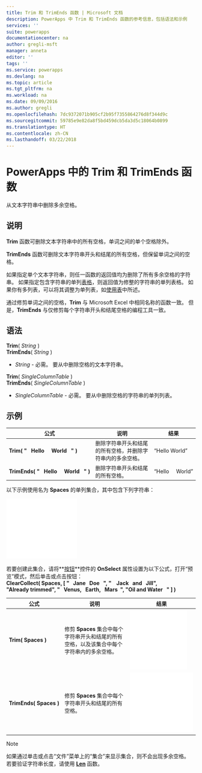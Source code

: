 ```yaml
---
title: Trim 和 TrimEnds 函数 | Microsoft 文档
description: PowerApps 中 Trim 和 TrimEnds 函数的参考信息，包括语法和示例
services: ''
suite: powerapps
documentationcenter: na
author: gregli-msft
manager: anneta
editor: ''
tags: ''
ms.service: powerapps
ms.devlang: na
ms.topic: article
ms.tgt_pltfrm: na
ms.workload: na
ms.date: 09/09/2016
ms.author: gregli
ms.openlocfilehash: 7dc9372071b905cf2b95f7355864276d8f344d9c
ms.sourcegitcommit: 59785e9e82da8f5bd459dcb5da3d5c18064b0899
ms.translationtype: HT
ms.contentlocale: zh-CN
ms.lasthandoff: 03/22/2018
---
```

# <a name="trim-and-trimends-functions-in-powerapps"></a>PowerApps 中的 Trim 和 TrimEnds 函数
从文本字符串中删除多余空格。

## <a name="description"></a>说明
**Trim** 函数可删除文本字符串中的所有空格，单词之间的单个空格除外。  

**TrimEnds** 函数可删除文本字符串开头和结尾的所有空格，但保留单词之间的空格。

如果指定单个文本字符串，则任一函数的返回值均为删除了所有多余空格的字符串。 如果指定包含字符串的单列[表格](../working-with-tables.md)，则返回值为修整的字符串的单列表格。 如果你有多列表，可以将其调整为单列表，如[使用表](../working-with-tables.md)中所述。

通过修剪单词之间的空格，**Trim** 与 Microsoft Excel 中相同名称的函数一致。 但是，**TrimEnds** 与仅修剪每个字符串开头和结尾空格的编程工具一致。

## <a name="syntax"></a>语法
**Trim**( *String* )<br>**TrimEnds**( *String* )

* *String* - 必需。 要从中删除空格的文本字符串。

**Trim**( *SingleColumnTable* )<br>**TrimEnds**( *SingleColumnTable* )

* *SingleColumnTable* - 必需。 要从中删除空格的字符串的单列列表。

## <a name="example"></a>示例
| 公式 | 说明 | 结果 |
| --- | --- | --- |
| **Trim(&nbsp;"&nbsp;&nbsp;&nbsp;Hello&nbsp;&nbsp;&nbsp;&nbsp;&nbsp;World&nbsp;&nbsp;&nbsp;"&nbsp;)** |删除字符串开头和结尾的所有空格，并删除字符串内的多余空格。 |“Hello World” |
| **TrimEnds(&nbsp;"&nbsp;&nbsp;&nbsp;Hello&nbsp;&nbsp;&nbsp;&nbsp;&nbsp;World&nbsp;&nbsp;&nbsp;"&nbsp;)** |删除字符串开头和结尾的所有空格。 |“Hello&nbsp;&nbsp;&nbsp;&nbsp;&nbsp;World” |

以下示例使用名为 **Spaces** 的单列集合，其中包含下列字符串：

![](media/function-trim/input-strings.png)

若要创建此集合，请将**[按钮](../controls/control-button.md)**控件的 **OnSelect** 属性设置为以下公式，打开“预览”模式，然后单击或点击按钮：
<br>**ClearCollect( Spaces, [ "&nbsp;&nbsp;&nbsp;Jane&nbsp;&nbsp;&nbsp;Doe&nbsp;&nbsp;&nbsp;", "&nbsp;&nbsp;&nbsp;&nbsp;Jack&nbsp;&nbsp;&nbsp;and&nbsp;&nbsp;&nbsp;Jill", "Already&nbsp;trimmed", "&nbsp;&nbsp;&nbsp;Venus,&nbsp;&nbsp;&nbsp;Earth,&nbsp;&nbsp;&nbsp;Mars&nbsp;&nbsp;", "Oil&nbsp;and&nbsp;Water&nbsp;&nbsp;&nbsp;" ] )**

| 公式 | 说明 | 结果 |
| --- | --- | --- |
| **Trim(&nbsp;Spaces&nbsp;)** |修剪 **Spaces** 集合中每个字符串开头和结尾的所有空格，以及该集合中每个字符串内的多余空格。 |<style> img { max-width: none } </style> ![](media/function-trim/output-trim.png) |
| **TrimEnds(&nbsp;Spaces&nbsp;)** |修剪 **Spaces** 集合中每个字符串开头和结尾的所有空格。 |<style> img { max-width: none } </style> ![](media/function-trim/output-trimends.png) |

> [!NOTE]
> 如果通过单击或点击“文件”菜单上的“集合”来显示集合，则不会出现多余空格。 若要验证字符串长度，请使用 **[Len](function-len.md)** 函数。

